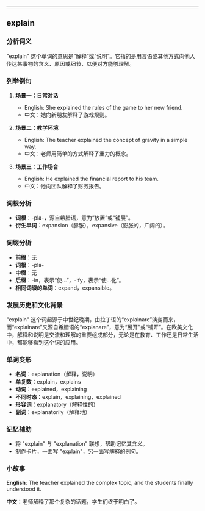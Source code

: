 
---------------
## explain
### 分析词义
"explain" 这个单词的意思是“解释”或“说明”。它指的是用言语或其他方式向他人传达某事物的含义、原因或细节，以便对方能够理解。

### 列举例句
1. **场景一：日常对话**
   - English: She explained the rules of the game to her new friend.
   - 中文：她向新朋友解释了游戏规则。

2. **场景二：教学环境**
   - English: The teacher explained the concept of gravity in a simple way.
   - 中文：老师用简单的方式解释了重力的概念。

3. **场景三：工作场合**
   - English: He explained the financial report to his team.
   - 中文：他向团队解释了财务报告。

### 词根分析
- **词根**：-pla-，源自希腊语，意为“放置”或“铺展”。
- **衍生单词**：expansion（膨胀），expansive（膨胀的，广阔的）。

### 词缀分析
- **前缀**：无
- **词根**：-pla-
- **中缀**：无
- **后缀**：-in，表示“使...”，-ify，表示“使...化”。
- **相同词缀的单词**：expand，expansible。

### 发展历史和文化背景
"explain" 这个词起源于中世纪晚期，由拉丁语的“explainare”演变而来，而“explainare”又源自希腊语的“explanare”，意为“展开”或“铺开”。在欧美文化中，解释和说明是交流和理解的重要组成部分，无论是在教育、工作还是日常生活中，都能够看到这个词的应用。

### 单词变形
- **名词**：explanation（解释，说明）
- **单复数**：explain，explains
- **动词**：explained，explaining
- **不同时态**：explain，explaining，explained
- **形容词**：explanatory（解释性的）
- **副词**：explanatorily（解释地）

### 记忆辅助
- 将 "explain" 与 "explanation" 联想，帮助记忆其含义。
- 制作卡片，一面写 "explain"，另一面写解释的例句。

### 小故事
**English**: The teacher explained the complex topic, and the students finally understood it.

**中文**：老师解释了那个复杂的话题，学生们终于明白了。

